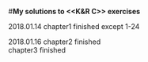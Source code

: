 #**My solutions to <<K&R C>> exercises**

2018.01.14 chapter1 finished except 1-24 

2018.01.16 chapter2 finished</br>                      chapter3 finished
